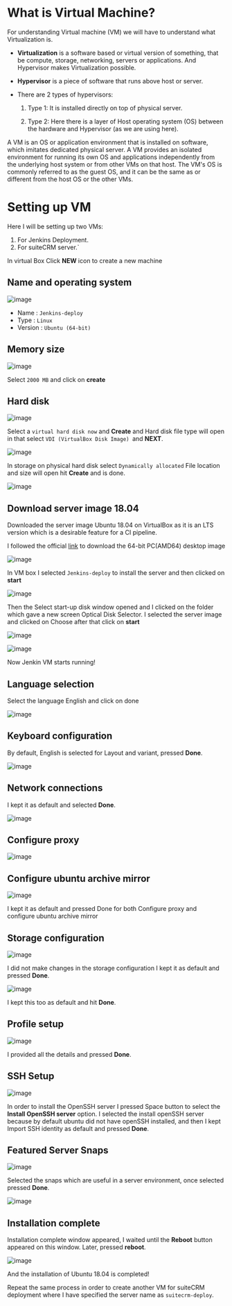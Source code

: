 # What is Virtual Machine? 

For understanding Virtual machine (VM) we will have to understand what Virtualization is. 

- **Virtualization** is a software based or virtual version of something, that be compute, storage, networking, servers or applications. And Hypervisor makes Virtualization possible. 

- **Hypervisor** is a piece of software that runs above host or server. 

- There are 2 types of hypervisors: 

    1. Type 1: It is installed directly on top of physical server. 

    2. Type 2: Here there is a layer of Host operating system (OS) between the hardware and Hypervisor (as we are using here). 

A VM is an OS or application environment that is installed on software, which imitates dedicated physical server. A VM provides an isolated environment for running its own OS and applications independently from the underlying host system or from other VMs on that host. The VM's OS is commonly referred to as the guest OS, and it can be the same as or different from the host OS or the other VMs. 
   
# Setting up VM
Here I will be setting up two VMs:

1. For Jenkins Deployment.
2. For suiteCRM server.`

In virtual Box Click **NEW** icon to create a new machine

## Name and operating system 

![image](/home/apoorva/my-project/pictures/os.png)

- Name : `Jenkins-deploy`
- Type : `Linux`
- Version : `Ubuntu (64-bit)`
## Memory size 

![image](/pictures/2.png) 

Select `2000 MB` and click on **create** 

## Hard disk 

![image](/pictures/3.png) 

Select a `virtual hard disk now` and **Create** and Hard disk file type will open in that select `VDI (VirtualBox Disk Image) `and **NEXT**. 

![image](/pictures/js.png) 

In storage on physical hard disk select `Dynamically allocated` File location and size will open hit **Create** and is done. 

![image](/pictures/2021-06-29_19-41.png) 

## Download server image 18.04 

Downloaded the server image Ubuntu 18.04 on VirtualBox as it is an LTS version which is a desirable feature for a CI pipeline.  

I followed the official [link](https://releases.ubuntu.com/18.04/) to download the 64-bit PC(AMD64) desktop image  

![image](/pictures/desktop.png) 

In VM box I selected `Jenkins-deploy` to install the server and then clicked on **start** 

![image](/pictures/mark.png) 

Then the Select start-up disk window opened and I clicked on the folder which gave a new screen Optical Disk Selector. I selected the server image and clicked on Choose after that click on **start** 

![image](/pictures/optical.png) 

![image](/pictures/8.png) 

Now Jenkin VM starts running! 

## Language selection 

Select the language English and click on done 

![image](/pictures/9.png) 

## Keyboard configuration 

By default, English is selected for Layout and variant, pressed **Done**. 

![image](/pictures/10.png) 

## Network connections 

I kept it as default and selected **Done**. 

![image](/pictures/11.png) 

## Configure proxy  

![image](/pictures/12.png) 

## Configure ubuntu archive mirror 

![image](/pictures/13.png) 

I kept it as default and pressed Done for both Configure proxy and configure ubuntu archive mirror  

## Storage configuration 

![image](/pictures/14.png) 

I did not make changes in the storage configuration I kept it as default and pressed **Done**. 

![image](/pictures/15.png) 

I kept this too as default and hit **Done**. 

## Profile setup 

![image](/pictures/17.png) 

I provided all the details and pressed **Done**. 

## SSH Setup 

![image](/pictures/18.png) 

In order to install the OpenSSH server I pressed Space button to select the **Install OpenSSH server** option. I selected the install openSSH server because by default ubuntu did not have openSSH installed, and then I kept Import SSH identity as default and pressed **Done**. 

## Featured Server Snaps 

![image](/pictures/19.png)  

Selected the snaps which are useful in a server environment, once selected pressed **Done**. 

![image](/pictures/20.png) 

## Installation complete 

Installation complete window appeared, I waited until the **Reboot** button appeared on this window. Later, pressed **reboot**. 

![image](/pictures/21.png) 

And the installation of Ubuntu 18.04 is completed! 

Repeat the same process in order to create another VM for suiteCRM deployment where I have specified the server name as `suitecrm-deploy`. 

 
 
 

 